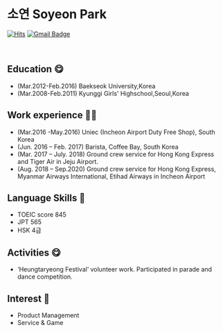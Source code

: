 # 소연 Soyeon Park


[![Hits](https://hits.seeyoufarm.com/api/count/incr/badge.svg?url=https%3A%2F%2Fgithub.com%2Fchajuhui123&count_bg=%23FFD5D5&title_bg=%23FF7575&icon=&icon_color=%23E7E7E7&title=VISIT&edge_flat=false)](https://hits.seeyoufarm.com)
[![Gmail Badge](https://img.shields.io/badge/Gmail-d14836?style=flat-square&logo=Gmail&logoColor=white&link=mailto:soyeonp92@gmail.com)](mailto:soyeonp92@gmail.com)


<br>

## Education 😋
- (Mar.2012-Feb.2016) Baekseok University,Korea
- (Mar.2008-Feb.2011) Kyunggi Girls' Highschool,Seoul,Korea

## Work experience 🤹‍♀️
- (Mar.2016 -May.2016) Uniec (Incheon Airport Duty Free Shop), South Korea
- (Jun. 2016 – Feb. 2017) Barista, Coffee Bay, South Korea 
- (Mar. 2017 – July. 2018) Ground crew service for Hong Kong Express and Tiger Air in Jeju Airport.
- (Aug. 2018 – Sep.2020) Ground crew service for Hong Kong Express, Myanmar Airways International, Etihad Airways in Incheon Airport

## Language Skills 👀
- TOEIC score 845
- JPT 565
- HSK 4급

## Activities 😋
- ‘Heungtaryeong Festival’ volunteer work. Participated in parade and dance competition.


## Interest 👀
- Product Management
- Service & Game
